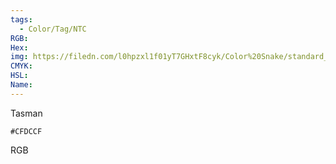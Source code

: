 ```yaml
---
tags:
  - Color/Tag/NTC
RGB:
Hex:
img: https://filedn.com/l0hpzxl1f01yT7GHxtF8cyk/Color%20Snake/standard_csv_to_svg//CFDCCF.svg
CMYK:
HSL:
Name:
---
```

Tasman
```palette
#CFDCCF
```
RGB
